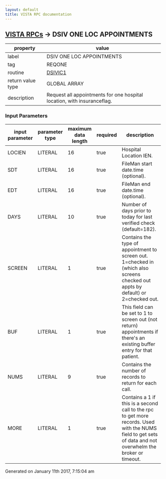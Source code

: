 ```yaml
---
layout: default
title: VISTA RPC documentation
---
```




## [VISTA RPCs](TableOfContent.md) &#8594; DSIV ONE LOC APPOINTMENTS 

 property | value 
--- | --- 
 label | DSIV ONE LOC APPOINTMENTS
 tag | REQONE
 routine | [DSIVIC1](http://code.osehra.org/dox/Routine_DSIVIC1_source.html)
 return value type | GLOBAL ARRAY
 description | Request all appointments for one hospital location, with insuranceflag.

### Input Parameters

| input parameter | parameter type | maximum data length | required | description | 
| --- | --- | --- | --- | --- | 
| LOCIEN | LITERAL | 16 | true | Hospital Location IEN. | 
| SDT | LITERAL | 16 | true | FileMan start date.time (optional). | 
| EDT | LITERAL | 16 | true | FileMan end date.time (optional). | 
| DAYS | LITERAL | 10 | true | Number of days prior to today for last verified check (default=182). | 
| SCREEN | LITERAL | 1 | true | Contains the type of appointment to screen out.  1=checked in (which also screens checked out appts by default) or 2=checked out. | 
| BUF | LITERAL | 1 | true | This field can be set to 1 to screen out (not return) appointments if there's an existing buffer entry for that patient. | 
| NUMS | LITERAL | 9 | true | Contains the number of records to return for each call. | 
| MORE | LITERAL | 1 | true | Contains a 1 if this is a second call to the rpc to get more records.  Used with the NUMS field to get sets of data and not overwhelm the broker or timeout. | 




 Generated on January 11th 2017, 7:15:04 am